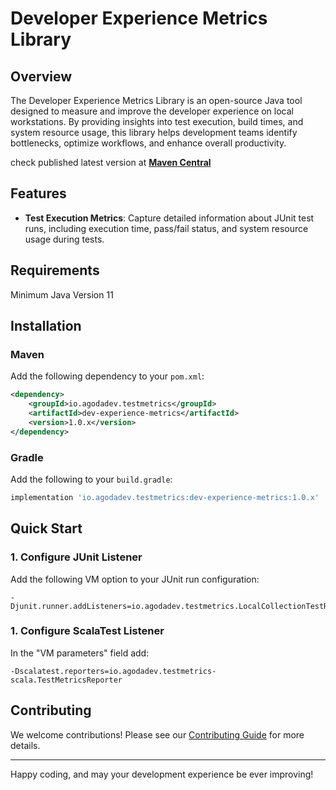 # Developer Experience Metrics Library

## Overview

The Developer Experience Metrics Library is an open-source Java tool designed to measure and improve the developer experience on local workstations. By providing insights into test execution, build times, and system resource usage, this library helps development teams identify bottlenecks, optimize workflows, and enhance overall productivity.

check published latest version at **[Maven Central](https://central.sonatype.com/artifact/io.agodadev/testmetrics)**

## Features

- **Test Execution Metrics**: Capture detailed information about JUnit test runs, including execution time, pass/fail status, and system resource usage during tests.

## Requirements

Minimum Java Version 11

## Installation

### Maven

Add the following dependency to your `pom.xml`:

```xml
<dependency>
    <groupId>io.agodadev.testmetrics</groupId>
    <artifactId>dev-experience-metrics</artifactId>
    <version>1.0.x</version>
</dependency>
```

### Gradle

Add the following to your `build.gradle`:

```gradle
implementation 'io.agodadev.testmetrics:dev-experience-metrics:1.0.x'
```

## Quick Start

### 1. Configure JUnit Listener

Add the following VM option to your JUnit run configuration:

```shell
-Djunit.runner.addListeners=io.agodadev.testmetrics.LocalCollectionTestRunListener
```

### 1. Configure ScalaTest Listener

In the "VM parameters" field add:

```shell
-Dscalatest.reporters=io.agodadev.testmetrics-scala.TestMetricsReporter
```

## Contributing

We welcome contributions! Please see our [Contributing Guide](CONTRIBUTING.md) for more details.

---

Happy coding, and may your development experience be ever improving!
